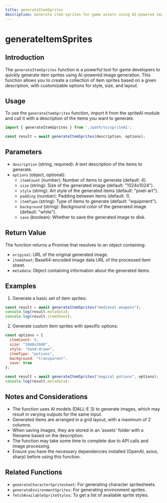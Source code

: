```yaml
---
title: generateItemSprites
description: Generate item sprites for game assets using AI-powered image generation
---
```


# generateItemSprites

## Introduction

The `generateItemSprites` function is a powerful tool for game developers to quickly generate item sprites using AI-powered image generation. This function allows you to create a collection of item sprites based on a given description, with customizable options for style, size, and layout.

## Usage

To use the `generateItemSprites` function, import it from the spriteAI module and call it with a description of the items you want to generate.

```javascript
import { generateItemSprites } from './path/to/spriteAI';

const result = await generateItemSprites(description, options);
```

## Parameters

- `description` (string, required): A text description of the items to generate.
- `options` (object, optional):
  - `itemCount` (number): Number of items to generate (default: 4).
  - `size` (string): Size of the generated image (default: "1024x1024").
  - `style` (string): Art style of the generated items (default: "pixel-art").
  - `padding` (number): Padding between items (default: 1).
  - `itemType` (string): Type of items to generate (default: "equipment").
  - `background` (string): Background color of the generated image (default: "white").
  - `save` (boolean): Whether to save the generated image to disk.

## Return Value

The function returns a Promise that resolves to an object containing:

- `original`: URL of the original generated image.
- `itemSheet`: Base64-encoded image data URL of the processed item sheet.
- `metadata`: Object containing information about the generated items.

## Examples

1. Generate a basic set of item sprites:

```javascript
const result = await generateItemSprites("medieval weapons");
console.log(result.metadata);
console.log(result.itemSheet);
```

2. Generate custom item sprites with specific options:

```javascript
const options = {
  itemCount: 6,
  size: "2048x2048",
  style: "hand-drawn",
  itemType: "potions",
  background: "transparent",
  save: true
};

const result = await generateItemSprites("magical potions", options);
console.log(result.metadata);
```

## Notes and Considerations

- The function uses AI models (DALL-E 3) to generate images, which may result in varying outputs for the same input.
- Generated items are arranged in a grid layout, with a maximum of 2 columns.
- When saving images, they are stored in an 'assets' folder with a filename based on the description.
- The function may take some time to complete due to API calls and image processing.
- Ensure you have the necessary dependencies installed (OpenAI, axios, sharp) before using this function.

## Related Functions

- `generateCharacterSpritesheet`: For generating character spritesheets.
- `generateEnvironmentSprites`: For generating environment sprites.
- `fetchAvailableSpriteStyles`: To get a list of available sprite styles.